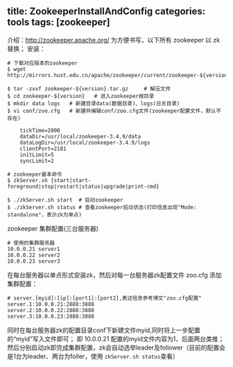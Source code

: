 title: ZookeeperInstallAndConfig
categories: tools
tags: [zookeeper]
---
 介绍：http://zookeeper.apache.org/
 为方便书写，以下所有 zookeeper 以 zk 替换；
 安装：

    # 下载对应版本的zookeeper
    $ wget http://mirrors.hust.edu.cn/apache/zookeeper/current/zookeeper-${version}.tar.gz

    $ tar -zxvf zookeeper-${version}.tar.gz     # 解压文件
    $ cd zookeeper-${version}   # 进入zookeeper根目录
    $ mkdir data logs   # 新建目录data(数据目录)、logs(日志目录)
    $ vi conf/zoo.cfg   # 新建并编辑conf/zoo.cfg文件(zookeeper配置文件，默认不存在)

        tickTime=2000
        dataDir=/usr/local/zookeeper-3.4.9/data
        dataLogDir=/usr/local/zookeeper-3.4.9/logs
        clientPort=2181
        initLimit=5
        syncLimit=2

    # zookeeper基本命令
    $ zkServer.sh {start|start-foreground|stop|restart|status|upgrade|print-cmd}

    $ ./zkServer.sh start  # 启动zookeeper
    $ ./zkServer.sh status # 查看zookeeper启动状态(打印信息出现"Mode: standalone"，表示zk为单点)


zookeeper 集群配置(三台服务器)
    
    # 使用的集群服务器
    10.0.0.21 server1
    10.0.0.22 server2
    10.0.0.23 server3

在每台服务器以单点形式安装zk，然后对每一台服务器zk配置文件 zoo.cfg 添加集群配置：
    
    # server.[myid]:[ip]:[port1]:[port2],表述信息参考博文"zoo.cfg配置"
    server.1:10.0.0.21:2888:3888
    server.2:10.0.0.22:2888:3888
    server.3:10.0.0.23:2888:3888

同时在每台服务器zk的配置目录conf下新建文件myid,同时将上一步配置的“myid”写入文件即可； 即 10.0.0.21 配置的myid文件内容为1，后面两台类推；然后分别启动zk即完成集群配置，zk会自动选举leader及follower（目前的配置会是1台为leader、两台为foller，使用 ` zkServer.sh status `查看）   







